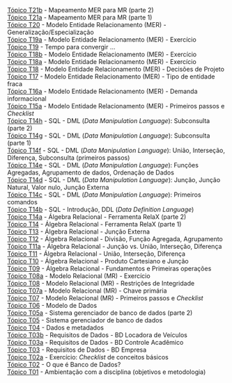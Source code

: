 [Tópico T21b](./topico-21b.md) - Mapeamento MER para MR (parte 2)<br>
[Tópico T21a](./topico-21a.md) - Mapeamento MER para MR (parte 1)<br>
[Tópico T20](./topico-20.md) - Modelo Entidade Relacionamento (MER) - Generalização/Especialização<br>
[Tópico T19a](./topico-19a.md) - Modelo Entidade Relacionamento (MER) - Exercício<br>
[Tópico T19](./topico-19.md) - Tempo para convergir ...<br>
[Tópico T18b](./topico-18b.md) - Modelo Entidade Relacionamento (MER) - Exercício<br>
[Tópico T18a](./topico-18a.md) - Modelo Entidade Relacionamento (MER) - Exercício<br>
[Tópico T18](./topico-18.md) - Modelo Entidade Relacionamento (MER) - Decisões de Projeto<br>
[Tópico T17](./topico-17.md) - Modelo Entidade Relacionamento (MER) - Tipo de entidade fraca<br>
[Tópico T16a](./topico-16a.md) - Modelo Entidade Relacionamento (MER) - Demanda informacional<br>
[Tópico T15a](./topico-15a.md) - Modelo Entidade Relacionamento (MER) - Primeiros passos e _Checklist_<br>
[Tópico T14h](./topico-14h.md) - SQL - DML (_Data Manipulation Language_): Subconsulta (parte 2)<br>
[Tópico T14g](./topico-14g.md) - SQL - DML (_Data Manipulation Language_): Subconsulta (parte 1)<br>
[Tópico T14f](./topico-14f.md) - SQL - DML (_Data Manipulation Language_): União, Interseção, Diferença, Subconsulta (primeiros passos)<br>
[Tópico T14e](./topico-14e.md) - SQL - DML (_Data Manipulation Language_): Funções Agregadas, Agrupamento de dados, Ordenação de Dados<br>
[Tópico T14d](./topico-14d.md) - SQL - DML (_Data Manipulation Language_): Junção, Junção Natural, Valor nulo, Junção Externa<br>
[Tópico T14c](./topico-14c.md) - SQL - DML (_Data Manipulation Language_): Primeiros comandos<br>
[Tópico T14b](./topico-14b.md) - SQL - Introdução, DDL (_Data Definition Language_)<br>
[Tópico T14a](./topico-14a.md) - Álgebra Relacional - Ferramenta RelaX (parte 2)<br>
[Tópico T14](./topico-14.md) - Álgebra Relacional - Ferramenta RelaX (parte 1)<br>
[Tópico T13](./topico-13.md) - Álgebra Relacional - Junção Externa<br>
[Tópico T12](./topico-12.md) - Álgebra Relacional - Divisão, Função Agregada, Agrupamento<br>
[Tópico T11a](./topico-11a.md) - Álgebra Relacional - Junção vs. União, Interseção, Diferença<br>
[Tópico T11](./topico-11.md) - Álgebra Relacional - União, Interseção, Diferença<br>
[Tópico T10](./topico-10.md) - Álgebra Relacional - Produto Cartesiano e Junção<br>
[Tópico T09](./topico-09.md) - Álgebra Relacional - Fundamentos e Primeiras operações<br>
[Tópico T08a](./topico-08a.md) - Modelo Relacional (MR) - Exercício<br>
[Tópico T08](./topico-08.md) - Modelo Relacional (MR) - Restrições de Integridade<br>
[Tópico T07a](./topico-07a.md) - Modelo Relacional (MR) - Chave primária<br>
[Tópico T07](./topico-07.md) - Modelo Relacional (MR) - Primeiros passos e _Checklist_<br>
[Tópico T06](./topico-06.md) - Modelo de Dados<br>
[Tópico T05a](./topico-05a.md) - Sistema gerenciador de banco de dados (parte 2)<br>
[Tópico T05](./topico-05.md) - Sistema gerenciador de banco de dados<br>
[Tópico T04](./topico-04.md) - Dados e metadados<br>
[Tópico T03b](./topico-03b.md)  - Requisitos de Dados - BD Locadora de Veículos<br>
[Tópico T03a](./topico-03a.md)  - Requisitos de Dados - BD Controle Acadêmico<br>
[Tópico T03](./topico-03.md)  - Requisitos de Dados - BD Empresa<br>
[Tópico T02a](./topico-02a.md) - Exercício: _Checklist_ de conceitos básicos<br>
[Tópico T02](./topico-02.md) - O que é Banco de Dados?<br>
[Tópico T01](./topico-01.md) - Ambientação com a disciplina (objetivos e metodologia)<br>
